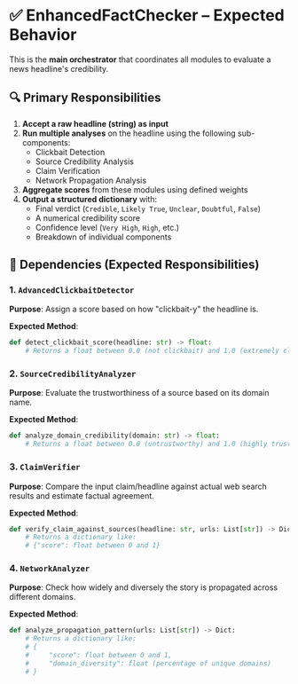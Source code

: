# ✅ EnhancedFactChecker – Expected Behavior

This is the **main orchestrator** that coordinates all modules to evaluate a news headline's credibility.

## 🔍 Primary Responsibilities

1. **Accept a raw headline (string) as input**
2. **Run multiple analyses** on the headline using the following sub-components:
   - Clickbait Detection
   - Source Credibility Analysis
   - Claim Verification
   - Network Propagation Analysis
3. **Aggregate scores** from these modules using defined weights
4. **Output a structured dictionary** with:
   - Final verdict (`Credible`, `Likely True`, `Unclear`, `Doubtful`, `False`)
   - A numerical credibility score
   - Confidence level (`Very High`, `High`, etc.)
   - Breakdown of individual components

## 🧩 Dependencies (Expected Responsibilities)

### 1. `AdvancedClickbaitDetector`

**Purpose**: Assign a score based on how "clickbait-y" the headline is.

**Expected Method**:

```python
def detect_clickbait_score(headline: str) -> float:
    # Returns a float between 0.0 (not clickbait) and 1.0 (extremely clickbait)
```

### 2. `SourceCredibilityAnalyzer`

**Purpose**: Evaluate the trustworthiness of a source based on its domain name.

**Expected Method**:

```python
def analyze_domain_credibility(domain: str) -> float:
    # Returns a float between 0.0 (untrustworthy) and 1.0 (highly trustworthy)
```

### 3. `ClaimVerifier`

**Purpose**: Compare the input claim/headline against actual web search results and estimate factual agreement.

**Expected Method**:

```python
def verify_claim_against_sources(headline: str, urls: List[str]) -> Dict:
    # Returns a dictionary like:
    # {"score": float between 0 and 1}
```

### 4. `NetworkAnalyzer`

**Purpose**: Check how widely and diversely the story is propagated across different domains.

**Expected Method**:

```python
def analyze_propagation_pattern(urls: List[str]) -> Dict:
    # Returns a dictionary like:
    # {
    #     "score": float between 0 and 1,
    #     "domain_diversity": float (percentage of unique domains)
    # }
```
